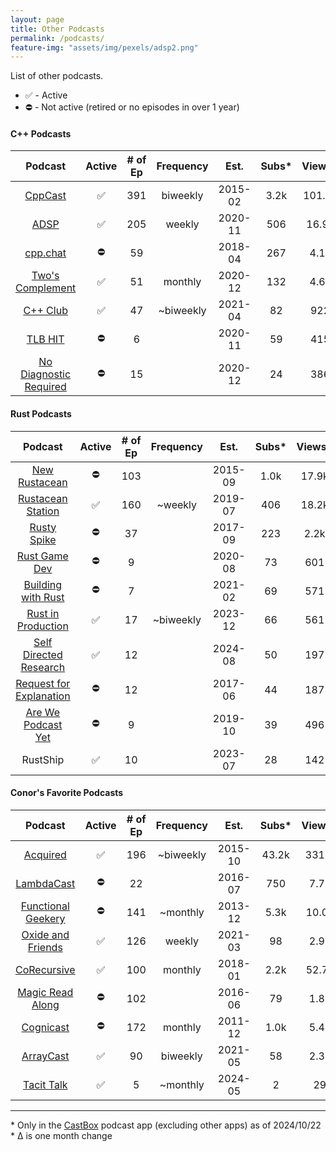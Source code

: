 ```yaml
---
layout: page
title: Other Podcasts
permalink: /podcasts/
feature-img: "assets/img/pexels/adsp2.png"
---
```


List of other podcasts.

* ✅ - Active
* ⛔ - Not active (retired or no episodes in over 1 year)

#### C++ Podcasts 

|                          Podcast                           | Active | # of Ep | Frequency |  Est.   | Subs* | Views* | Sub Δ | Views Δ |
| :--------------------------------------------------------: | :----: | :-----: | :-------: | :-----: | :---: | :----: | :---: | :-----: |
|              [CppCast](https://cppcast.com/)               |   ✅    |   391   | biweekly  | 2015-02 | 3.2k  | 101.5k |   -   |  +300   |
|            [ADSP](https://adspthepodcast.com/)             |   ✅    |   205   |  weekly   | 2020-11 |  506  | 16.9k  |  +8   |  +500   |
|               [cpp.chat](https://cpp.chat/)                |   ⛔    |   59    |           | 2018-04 |  267  |  4.1k  |   -   |    -    |
|    [Two's Complement](https://www.twoscomplement.org/)     |   ✅    |   51    |  monthly  | 2020-12 |  132  |  4.6k  |  +2   |  +100   |
|              [C++ Club](https://cppclub.uk/)               |   ✅    |   47    | ~biweekly | 2021-04 |  82   |  922   |  +3   |   +27   |
|                [TLB HIT](https://tlbh.it/)                 |   ⛔    |    6    |           | 2020-11 |  59   |  415   |   -   |    -    |
| [No Diagnostic Required](https://nodiagnosticrequired.tv/) |   ⛔    |   15    |           | 2020-12 |  24   |  386   |   -   |    -    |

#### Rust Podcasts

|                                    Podcast                                    | Active | # of Ep | Frequency |  Est.   | Subs* | Views* | Sub Δ | Views Δ |
| :---------------------------------------------------------------------------: | :----: | :-----: | :-------: | :-----: | :---: | :----: | :---: | :-----: |
|                  [New Rustacean](https://newrustacean.com/)                   |   ⛔    |   103   |           | 2015-09 | 1.0k  | 17.9k  |   -   |    -    |
|              [Rustacean Station](https://rustacean-station.org/)              |   ✅    |   160   |  ~weekly  | 2019-07 |  406  | 18.2k  |  +10  |  +300   |
|               [Rusty Spike](https://twitter.com/rustyspikecast)               |   ⛔    |   37    |           | 2017-09 |  223  |  2.2k  |   -   |    -    |
|                   [Rust Game Dev](https://rustgamedev.com/)                   |   ⛔    |    9    |           | 2020-08 |  73   |  601   |   -   |    -    |
|          [Building with Rust](https://anchor.fm/building-with-rust)           |   ⛔    |    7    |           | 2021-02 |  69   |  571   |   -   |    -    |
|              [Rust in Production](https://corrode.dev/podcast/)               |   ✅    |   17    | ~biweekly | 2023-12 |  66   |  561   |  +9   |   +72   |
|              [Self Directed Research](https://sdr-podcast.com/)               |   ✅    |   12    |           | 2024-08 |  50   |  197   |  +3   |   +67   |
| [Request for Explanation](https://request-for-explanation.github.io/podcast/) |   ⛔    |   12    |           | 2017-06 |  44   |  187   |   -   |    -    |
|         [Are We Podcast Yet](https://soundcloud.com/arewepodcastyet)          |   ⛔    |    9    |           | 2019-10 |  39   |  496   |   -   |    -    |
|                                   RustShip                                    |   ✅    |   10    |           | 2023-07 |  28   |  142   |  +1   |   +19   |

#### Conor's Favorite Podcasts

|                                Podcast                                 | Active | # of Ep | Frequency |  Est.   | Subs* | Views* | Sub Δ | Views Δ |
| :--------------------------------------------------------------------: | :----: | :-----: | :-------: | :-----: | :---: | :----: | :---: | :-----: |
|                    [Acquired](https://acquired.fm/)                    |   ✅    |   196   | ~biweekly | 2015-10 | 43.2k | 331.1  |   -   |    -    |
|            [LambdaCast](https://soundcloud.com/lambda-cast)            |   ⛔    |   22    |           | 2016-07 |  750  |  7.7k  |   -   |    -    |
|        [Functional Geekery](https://www.functionalgeekery.com/)        |   ⛔    |   141   | ~monthly  | 2013-12 | 5.3k  | 10.0k  |   -   |    -    |
| [Oxide and Friends](https://oxide.computer/podcasts/oxide-and-friends) |   ✅    |   126   |  weekly   | 2021-03 |  98   |  2.9k  |  +2   |  +100   |
|                [CoRecursive](https://corecursive.com/)                 |   ✅    |   100   |  monthly  | 2018-01 | 2.2k  | 52.7k  |   -   |  +400   |
|           [Magic Read Along](http://www.magicreadalong.com/)           |   ⛔    |   102   |           | 2016-06 |  79   |  1.8k  |   -   |    -    |
|      [Cognicast](https://www.cognitect.com/cognicast/index.html)       |   ⛔    |   172   |  monthly  | 2011-12 | 1.0k  |  5.4k  |   -   |    -    |
|                [ArrayCast](https://www.arraycast.com/)                 |   ✅    |   90    | biweekly  | 2021-05 |  58   |  2.3k  |  -1   |  +100   |
|                  [Tacit Talk](https://tacittalk.com/)                  |   ✅    |    5    | ~monthly  | 2024-05 |   2   |   29   |   -   |   +6    |

----

\* Only in the [CastBox](https://castbox.fm/) podcast app (excluding other apps) as of 2024/10/22
<br>\* Δ is one month change
